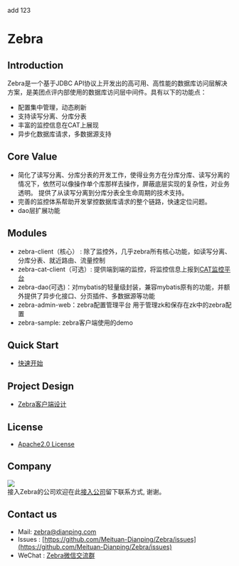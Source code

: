 add 123
# Zebra

## Introduction
 Zebra是一个基于JDBC API协议上开发出的高可用、高性能的数据库访问层解决方案，是美团点评内部使用的数据库访问层中间件。具有以下的功能点：
 - 配置集中管理，动态刷新
 - 支持读写分离、分库分表
 - 丰富的监控信息在CAT上展现
 - 异步化数据库请求，多数据源支持
 
## Core Value
 - 简化了读写分离、分库分表的开发工作，使得业务方在分库分库、读写分离的情况下，依然可以像操作单个库那样去操作，屏蔽底层实现的复杂性，对业务透明。
 提供了从读写分离到分库分表全生命周期的技术支持。
 - 完善的监控体系帮助开发掌控数据库请求的整个链路，快速定位问题。
 - dao层扩展功能
 
## Modules
 - zebra-client（核心） : 除了监控外，几乎zebra所有核心功能，如读写分离、分库分表、就近路由、流量控制  
 - zebra-cat-client（可选）: 提供端到端的监控，将监控信息上报到[CAT监控平台](https://github.com/dianping/cat)    
 - zebra-dao(可选)：对mybatis的轻量级封装，兼容mybatis原有的功能，并额外提供了异步化接口、分页插件、多数据源等功能  
 - zebra-admin-web：zebra配置管理平台 用于管理zk和保存在zk中的zebra配置  
 - zebra-sample: zebra客户端使用的demo
 
## Quick Start
 - [快速开始](https://github.com/Meituan-Dianping/Zebra/wiki/QuickStart)
 
## Project Design
 - [Zebra客户端设计](https://github.com/Meituan-Dianping/Zebra/wiki/Zebra%E6%80%BB%E4%BD%93%E8%AE%BE%E8%AE%A1)
 
## License
 - [Apache2.0 License](https://github.com/Meituan-Dianping/Zebra/blob/master/LICENSE)
 
## Company
 ![](https://raw.githubusercontent.com/wiki/Meituan-Dianping/Zebra/image/white.jpeg)  
 接入Zebra的公司欢迎在此[接入公司](https://github.com/Meituan-Dianping/Zebra/issues/18)留下联系方式, 谢谢。
 
## Contact us
 - Mail: [zebra@dianping.com](zebra@dianping.com)
 - Issues : [https://github.com/Meituan-Dianping/Zebra/issues](https://github.com/Meituan-Dianping/Zebra/issues)
 - WeChat : [Zebra微信交流群](https://github.com/Meituan-Dianping/Zebra/wiki/WeChat%E4%BA%A4%E6%B5%81%E7%BE%A4)
